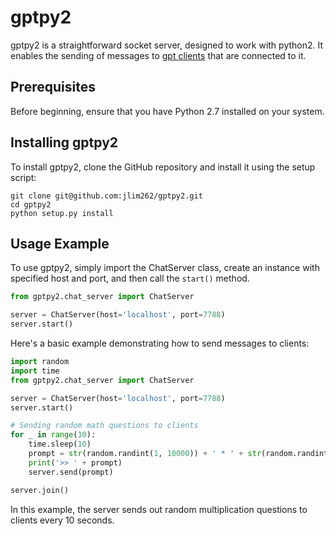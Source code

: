 # gptpy2
gptpy2 is a straightforward socket server, designed to work with python2. It enables the sending of messages to [gpt clients](https://github.com/jlim262/gptpy3) that are connected to it.

## Prerequisites
Before beginning, ensure that you have Python 2.7 installed on your system.

## Installing gptpy2
To install gptpy2, clone the GitHub repository and install it using the setup script:
```
git clone git@github.com:jlim262/gptpy2.git
cd gptpy2
python setup.py install
```

## Usage Example
To use gptpy2, simply import the ChatServer class, create an instance with specified host and port, and then call the `start()` method. 
```python
from gptpy2.chat_server import ChatServer

server = ChatServer(host='localhost', port=7788)
server.start()
```

Here's a basic example demonstrating how to send messages to clients:

```python
import random
import time
from gptpy2.chat_server import ChatServer

server = ChatServer(host='localhost', port=7788)
server.start()

# Sending random math questions to clients
for _ in range(10):
    time.sleep(10)
    prompt = str(random.randint(1, 10000)) + ' * ' + str(random.randint(1, 10000)) + ' = ?'
    print('>> ' + prompt)
    server.send(prompt)

server.join()
```
In this example, the server sends out random multiplication questions to clients every 10 seconds.
